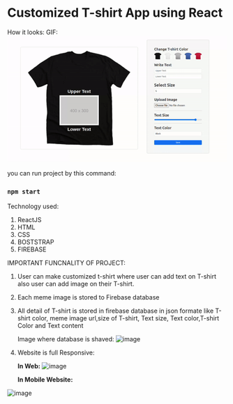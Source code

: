 # Customized T-shirt App using React 
How it looks:
GIF:
![](https://github.com/shashwat993/Customized-T-shirt/blob/main/customizeTshirt.gif)


you can run project by this command:

### `npm start`

Technology used:
1. ReactJS
2. HTML
3. CSS
4. BOSTSTRAP
5. FIREBASE

IMPORTANT FUNCNALITY OF PROJECT:
1. User can make customized t-shirt where user can add text on T-shirt also user can add image on their T-shirt.
2. Each meme image is stored to Firebase database
3. All detail of T-shirt is stored in firebase database in json formate like T-shirt color, meme image url,size of T-shirt, Text size, Text color,T-shirt Color and Text content

   Image where database is shaved:
![image](https://github.com/shashwat993/Customized-T-shirt/assets/108952343/f8183cd3-b8c6-451c-8097-e1ab9ba0eb36)

4. Website is full Responsive:
   
   **In Web:**
   ![image](https://github.com/shashwat993/Customized-T-shirt/assets/108952343/a4e25bfa-3c73-4a85-843f-06f63db6e88e)


   **In Mobile Website:**


  ![image](https://github.com/shashwat993/Customized-T-shirt/assets/108952343/944c912f-b919-45d0-b42c-bb195ca586c6)





